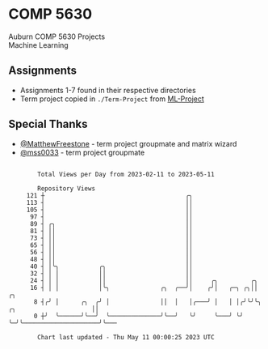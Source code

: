 # COMP 5630
Auburn COMP 5630 Projects  
Machine Learning

## Assignments
- Assignments 1-7 found in their respective directories
- Term project copied in `./Term-Project` from [ML-Project](https://github.com/wumphlett/ML-Project)

## Special Thanks
- [@MatthewFreestone](https://github.com/MatthewFreestone) - term project groupmate and matrix wizard
- [@mss0033](https://github.com/mss0033) - term project groupmate

```

        Total Views per Day from 2023-02-11 to 2023-05-11

        Repository Views
     121 ┼                                       ╭╮
     113 ┤                                       ││
     105 ┤                                       ││
      97 ┤                                       ││
      89 ┤ ╭╮                                    ││
      81 ┤ ││                                    ││
      73 ┤ ││                                    ││
      65 ┤ ││                                    ││
      56 ┤ ││                                    ││
      48 ┤ ││                                    ││
      40 ┤ │╰╮           ╭╮                      ││
      32 ┤ │ │           ││                      ││
      24 ┤ │ │           ││                      ││     ╭╮         ╭╮
      16 ┤ │ │           │╰╮              ╭╮  ╭──╯│    ╭╯│   ╭─╮ ╭╮││                         ╭╮
       8 ┤╭╯ │      ╭╮  ╭╯ │              ││  │   │╭───╯ │   │ │╭╯╰╯╰╮ ╭╮                     ││
       0 ┼╯  ╰──────╯╰──╯  ╰──────────────╯╰──╯   ╰╯     ╰───╯ ╰╯    ╰─╯╰─────────────────────╯╰───

        Chart last updated - Thu May 11 00:00:25 2023 UTC
        
```
